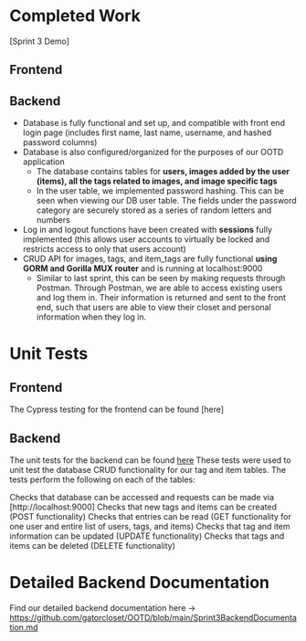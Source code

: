 # Completed Work

[Sprint 3 Demo]

## Frontend

## Backend
- Database is fully functional and set up, and compatible with front end login page (includes first name, last name, username, and hashed password columns)
- Database is also configured/organized for the purposes of our OOTD application
  - The database contains tables for **users, images added by the user (items), all the tags related to images, and image specific tags**
  - In the user table, we implemented password hashing. This can be seen when viewing our DB user table. The fields under the password category are securely stored as a series of random letters and numbers
- Log in and logout functions have been created with **sessions** fully implemented (this allows user accounts to virtually be locked and restricts access to only that users account)
- CRUD API for images, tags, and item_tags are fully functional **using GORM and Gorilla MUX router** and is running at localhost:9000
  - Similar to last sprint, this can be seen by making requests through Postman. Through Postman, we are able to access existing users and log them in. Their information is returned and sent to the front end, such that users are able to view their closet and personal information when they log in.

# Unit Tests

## Frontend
The Cypress testing for the frontend can be found [here]

## Backend
The unit tests for the backend can be found [here](https://github.com/gatorcloset/OOTD/blob/main/backend/go/src/github.com/user/user_test.go)
These tests were used to unit test the database CRUD functionality for our tag and item tables. The tests perform the following on each of the tables:

Checks that database can be accessed and requests can be made via [http://localhost:9000]
Checks that new tags and items can be created (POST functionality)
Checks that entries can be read (GET functionality for one user and entire list of users, tags, and items)
Checks that tag and item information can be updated (UPDATE functionality)
Checks that tags and items can be deleted (DELETE functionality)

# Detailed Backend Documentation
Find our detailed backend documentation here -> https://github.com/gatorcloset/OOTD/blob/main/Sprint3BackendDocumentation.md
